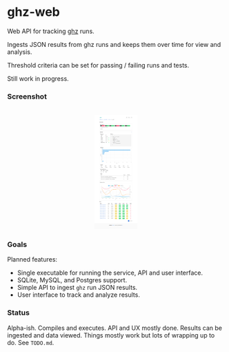 # ghz-web

Web API for tracking [ghz](https://github.com/bojand/ghz) runs.

Ingests JSON results from ghz runs and keeps them over time for view and analysis.

Threshold criteria can be set for passing / failing runs and tests.

Still work in progress.

### Screenshot

<div align="center">
	<br>
	<a href="screenshot_wip.png" target="_blank">
        <img src="screenshot_wip.png" alt="screenshot" width="100">
    </a>
	<br>
</div>

### Goals 

Planned features:

* Single executable for running the service, API and user interface.
* SQLite, MySQL, and Postgres support.
* Simple API to ingest `ghz` run JSON results.
* User interface to track and analyze results.

### Status

Alpha-ish. Compiles and executes. API and UX mostly done. Results can be ingested and data viewed. Things mostly work but lots of wrapping up to do. See `TODO.md`.
